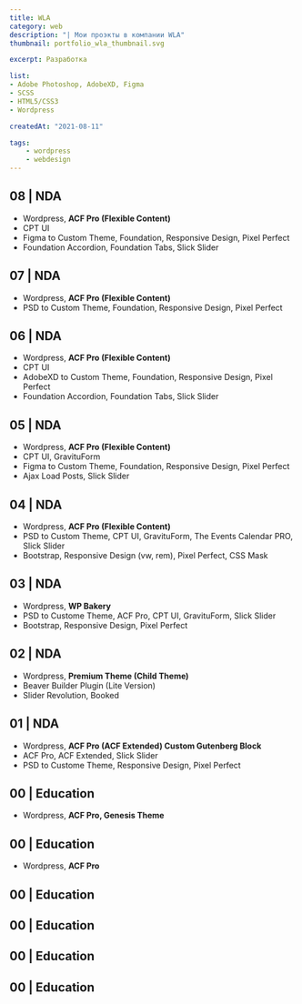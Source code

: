 ```yaml
---
title: WLA
category: web
description: "| Мои проэкты в компании WLA"
thumbnail: portfolio_wla_thumbnail.svg

excerpt: Разработка 

list:
- Adobe Photoshop, AdobeXD, Figma
- SCSS
- HTML5/CSS3
- Wordpress

createdAt: "2021-08-11"

tags:
    - wordpress
    - webdesign
---
```


## 08 | NDA
- Wordpress, **ACF Pro (Flexible Content)**
- CPT UI
- Figma to Custom Theme, Foundation, Responsive Design, Pixel Perfect
- Foundation Accordion, Foundation Tabs, Slick Slider

## 07 | NDA
- Wordpress, **ACF Pro (Flexible Content)**
- PSD to Custom Theme, Foundation, Responsive Design, Pixel Perfect

## 06 | NDA
- Wordpress, **ACF Pro (Flexible Content)**
- CPT UI
- AdobeXD to Custom Theme, Foundation, Responsive Design, Pixel Perfect
- Foundation Accordion, Foundation Tabs, Slick Slider

## 05 | NDA
- Wordpress, **ACF Pro (Flexible Content)**
- CPT UI, GravituForm
- Figma to Custom Theme, Foundation, Responsive Design, Pixel Perfect
- Ajax Load Posts, Slick Slider

## 04 | NDA
- Wordpress, **ACF Pro (Flexible Content)**
- PSD to Custom Theme, CPT UI, GravituForm, The Events Calendar PRO, Slick Slider
- Bootstrap, Responsive Design (vw, rem), Pixel Perfect, CSS Mask

## 03 | NDA
- Wordpress, **WP Bakery**
- PSD to Custome Theme, ACF Pro, CPT UI, GravituForm, Slick Slider
- Bootstrap, Responsive Design, Pixel Perfect

## 02 | NDA
- Wordpress, **Premium Theme (Child Theme)**
- Beaver Builder Plugin (Lite Version)
- Slider Revolution, Booked

## 01 | NDA
- Wordpress, **ACF Pro (ACF Extended) Custom Gutenberg Block**
- ACF Pro, ACF Extended, Slick Slider
- PSD to Custome Theme, Responsive Design, Pixel Perfect

## 00 | Education
- Wordpress, **ACF Pro, Genesis Theme**

## 00 | Education
- Wordpress, **ACF Pro**

## 00 | Education
## 00 | Education
## 00 | Education
## 00 | Education
